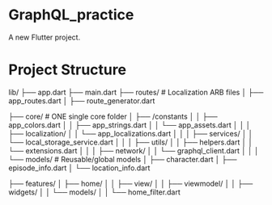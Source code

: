 # GraphQL_practice

A new Flutter project.

# Project Structure

lib/
├── app.dart
├── main.dart
├── routes/                       # Localization ARB files
│   ├── app_routes.dart
│   ├── route_generator.dart

├── core/                       # ONE single core folder
│   ├── /constants
│   │   ├── app_colors.dart
│   │   ├── app_strings.dart
│   │   └── app_assets.dart
│   │
│   ├── localization/
│   │   └── app_localizations.dart
│   │
│   ├── services/
│   │   └── local_storage_service.dart
│   │
│   ├── utils/
│   │   ├── helpers.dart
│   │   └── extensions.dart
│   │
│   ├── network/
│   │   └── graphql_client.dart
│   │
│   └── models/                 # Reusable/global models
│       ├── character.dart
│       ├── episode_info.dart
│       └── location_info.dart

├── features/
│   ├── home/
│   │   ├── view/
│   │   ├── viewmodel/
│   │   ├── widgets/
│   │   └── models/
│   │       └── home_filter.dart
